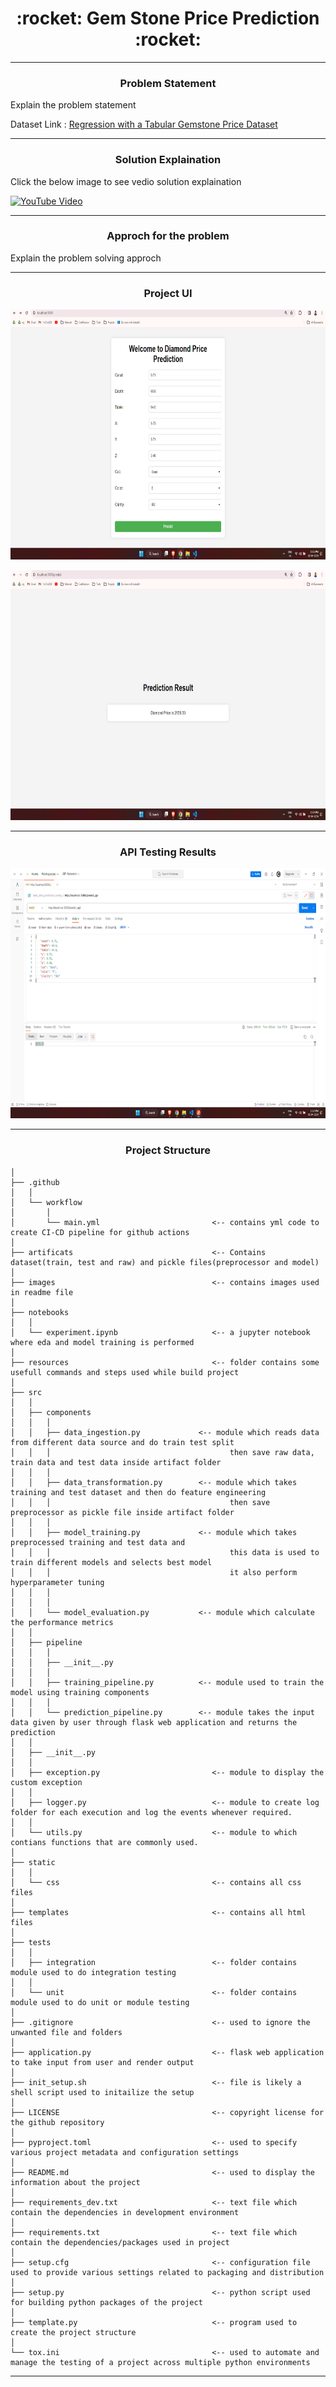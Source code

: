 <h1 align="center">:rocket: Gem Stone Price Prediction :rocket:</h1>

---

<h3 align="center">Problem Statement</h3>

Explain the problem statement

Dataset Link : [Regression with a Tabular Gemstone Price Dataset](https://www.kaggle.com/c/playground-series-s3e8/data)

---

<h3 align="center">Solution Explaination</h3>

Click the below image to see vedio solution explaination

[![YouTube Video](images/youtube-tumbnail.png)](https://www.youtube.com/embed/______)

---

<h3 align="center">Approch for the problem</h3>

Explain the problem solving approch

---

<h3 align="center">Project UI</h3>

<p align="center"><img src="images/project_ui-1.png" width="700" height="400"></p>
<p align="center"><img src="images/project_ui-2.png" width="700" height="400"></p>

---

<h3 align="center">API Testing Results</h3>

<p align="center"><img src="images/api_testing_results.png" width="700" height="400"></p>

---

<h3 align="center">Project Structure</h3>

```
│
├── .github
│   │
│   └── workflow
│       │
│       └── main.yml                         <-- contains yml code to create CI-CD pipeline for github actions
│
├── artificats                               <-- Contains dataset(train, test and raw) and pickle files(preprocessor and model)
│
├── images                                   <-- contains images used in readme file
│
├── notebooks
│   │
│   └── experiment.ipynb                     <-- a jupyter notebook where eda and model training is performed
│
├── resources                                <-- folder contains some usefull commands and steps used while build project
│
├── src
│   │
│   ├── components
│   │   │
│   │   ├── data_ingestion.py             <-- module which reads data from different data source and do train test split
│   │   │                                        then save raw data, train data and test data inside artifact folder
│   │   │
│   │   ├── data_transformation.py        <-- module which takes training and test dataset and then do feature engineering
│   │   │                                        then save preprocessor as pickle file inside artifact folder
│   │   │
│   │   ├── model_training.py             <-- module which takes preprocessed training and test data and
│   │   │                                        this data is used to train different models and selects best model
│   │   │                                        it also perform hyperparameter tuning
│   │   │
│   │   │
│   │   └── model_evaluation.py           <-- module which calculate the performance metrics
│   │
│   ├── pipeline
│   │   │
│   │   ├── __init__.py
│   │   │
│   │   ├── training_pipeline.py          <-- module used to train the model using training components
│   │   │
│   │   └── prediction_pipeline.py        <-- module takes the input data given by user through flask web application and returns the prediction
│   │
│   ├── __init__.py
│   │
│   ├── exception.py                         <-- module to display the custom exception
│   │
│   ├── logger.py                            <-- module to create log folder for each execution and log the events whenever required.
│   │
│   └── utils.py                             <-- module to which contians functions that are commonly used.
│
├── static
│   │
│   └── css                                  <-- contains all css files
│
├── templates                                <-- contains all html files
│
├── tests
│   │
│   ├── integration                          <-- folder contains module used to do integration testing
│   │
│   └── unit                                 <-- folder contains module used to do unit or module testing
│
├── .gitignore                               <-- used to ignore the unwanted file and folders
│
├── application.py                           <-- flask web application to take input from user and render output
│
├── init_setup.sh                            <-- file is likely a shell script used to initailize the setup
│
├── LICENSE                                  <-- copyright license for the github repository
│
├── pyproject.toml                           <-- used to specify various project metadata and configuration settings
│
├── README.md                                <-- used to display the information about the project
│
├── requirements_dev.txt                     <-- text file which contain the dependencies in development environment
│
├── requirements.txt                         <-- text file which contain the dependencies/packages used in project
│
├── setup.cfg                                <-- configuration file used to provide various settings related to packaging and distribution
│
├── setup.py                                 <-- python script used for building python packages of the project
│
├── template.py                              <-- program used to create the project structure
│
└── tox.ini                                  <-- used to automate and manage the testing of a project across multiple python environments
```

---
